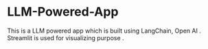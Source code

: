 # LLM-Powered-App
This is a LLM powered app which is built using LangChain, Open AI . Streamlit is used for visualizing purpose .
